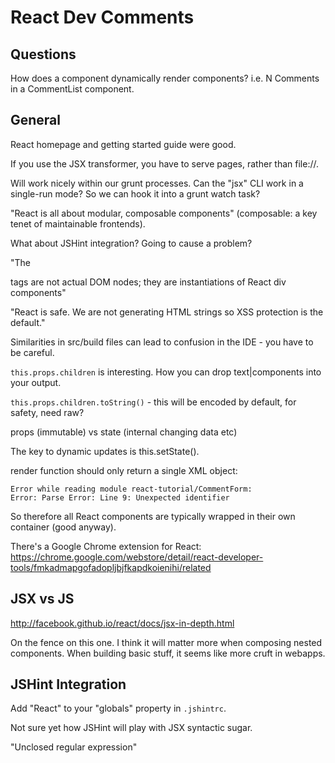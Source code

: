 # React Dev Comments

## Questions

How does a component dynamically render components? i.e. N Comments in a CommentList component.

## General

React homepage and getting started guide were good.

If you use the JSX transformer, you have to serve pages, rather than file://.

Will work nicely within our grunt processes. Can the "jsx" CLI work in a single-run mode? So we can hook it into a grunt watch task?

"React is all about modular, composable components" (composable: a key tenet of maintainable frontends).

What about JSHint integration? Going to cause a problem?

"The <div> tags are not actual DOM nodes; they are instantiations of React div components"

"React is safe. We are not generating HTML strings so XSS protection is the default."

Similarities in src/build files can lead to confusion in the IDE - you have to be careful.

`this.props.children` is interesting. How you can drop text|components into your output.

`this.props.children.toString()` - this will be encoded by default, for safety, need raw?

props (immutable) vs state (internal changing data etc)

The key to dynamic updates is this.setState().

render function should only return a single XML object:
```
Error while reading module react-tutorial/CommentForm:
Error: Parse Error: Line 9: Unexpected identifier
```
So therefore all React components are typically wrapped in their own container (good anyway).

There's a Google Chrome extension for React:
https://chrome.google.com/webstore/detail/react-developer-tools/fmkadmapgofadopljbjfkapdkoienihi/related

## JSX vs JS

http://facebook.github.io/react/docs/jsx-in-depth.html

On the fence on this one. I think it will matter more when composing nested components. When building basic stuff, it seems like more cruft in webapps.

## JSHint Integration

Add "React" to your "globals" property in `.jshintrc`.

Not sure yet how JSHint will play with JSX syntactic sugar.

"Unclosed regular expression"
